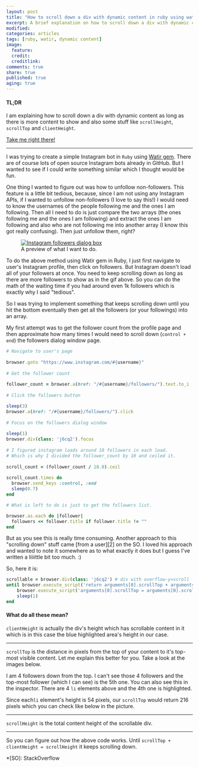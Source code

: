 ```yaml
---
layout: post
title: "How to scroll down a div with dynamic content in ruby using watir"
excerpt: A brief explanation on how to scroll down a div with dynamic content as long as there is more content.
modified:
categories: articles
tags: [ruby, watir, dynamic content]
image:
  feature:  
  credit: 
  creditlink:  
comments: true
share: true
published: true
aging: true
---
```


#### TL;DR
I am explaining how to scroll down a div with dynamic content as long as there is more content to show and also some stuff like `scrollHeight`, `scrollTop` and `clientHeight`.

[Take me right there!][3]

---
I was trying to create a simple Instagram bot in `Ruby` using [Watir gem][1]. There are of course lots of open source Instagram bots already in GitHub. But I wanted to see if I could write something similar which I thought would be fun.
 
One thing I wanted to figure out was how to unfollow non-followers. This feature is a little bit tedious, because, since I am not using any Instagram APIs, if I wanted to unfollow non-followers (I love to say this!) I would need to know the usernames of the people following me and the ones I am following. Then all I need to do is just compare the two arrays (the ones following me and the ones I am following) and extract the ones I am following and also who are not following me into another array (I know this got really confusing). Then just unfollow them, right?


<figure>
	<a href="{{ site.url}}/images/2018-09-08-how-to-scroll-down-a-div-with-dynamic-content-in-ruby-using-watir/followers_preview.gif" class="image-popup"><img src="{{ site.url}}/images/2018-09-08-how-to-scroll-down-a-div-with-dynamic-content-in-ruby-using-watir/followers_preview.gif" alt="Instagram followers dialog box"></a>
	<figcaption>A preview of what I want to do.</figcaption>
</figure>


To do the above method using Watir gem in Ruby, I just first navigate to user's Instagram profile, then click on followers. But Instagram doesn't load all of your followers at once. You need to keep scrolling down as long as there are more followers to show as in the gif above. So you can do the math of the waiting time if you had around even 1k followers which is exactly why I said "tedious".

So I was trying to implement something that keeps scrolling down until you hit the bottom eventually then get all the followers (or your followings) into an array.

My first attempt was to get the follower count from the profile page and then approximate how many times I would need to scroll down (`control + end`) the followers dialog window page.

```ruby
# Navigate to user's page  
  
browser.goto "https://www.instagram.com/#{username}"  
  
# Get the follower count  
  
follower_count = browser.a(href: "/#{username}/followers/").text.to_i  
  
# Click the followers button  

sleep(3)  
browser.a(href: "/#{username}/followers/").click  
  
# Focus on the followers dialog window  
  
sleep(1)  
browser.div(class: 'j6cq2').focus  
  
# I figured instagram loads around 10 followers in each load. 
# Which is why I divided the follower_count by 10 and ceiled it.
    
scroll_count = (follower_count / 10.0).ceil  
  
scroll_count.times do  
  browser.send_keys :control, :end  
  sleep(0.7)   
end  

# What is left to do is just to get the followers list.  

browser.as.each do |follower|  
  followers << follower.title if follower.title != ""  
end
```

<p id="tldr1">But as you see this is really time consuming. Another approach to this "scrolling down" stuff came [from a user][2] on the SO. I loved his approach and wanted to note it somewhere as to what exactly it does but I guess I've written a liiiittle bit too much. :)</p> 

So, here it is:
 
```ruby
scrollable = browser.div(class: 'j6cq2') # div with overflow-y=scroll
until browser.execute_script('return arguments[0].scrollTop + arguments[0].clientHeight >= arguments[0].scrollHeight', scrollable) do
    browser.execute_script('arguments[0].scrollTop = arguments[0].scrollHeight', scrollable)
    sleep(1)
end
```

#### What do all these mean?

`clientHeight` is actually the div's height which has scrollable content in it which is in this case the blue highlighted area's height in our case.

---
`scrollTop` is the distance in pixels from the top of your content to it's top-most visible content. Let me explain this better for you. Take a look at the images below. 

I am 4 followers down from the top. I can't see those 4 followers and the top-most follower (which I can see) is the 5th one. You can also see this in the inspector. There are 4 `li` elements above and the 4th one is highlighted.

Since each`li` element's height is 54 pixels, our `scrollTop` would return 216 pixels which you can check like below in the picture.


---

`scrollHeight` is the total content height of the scrollable div.

---
So you can figure out how the above code works. Until `scrollTop + clientHeight = scrollHeight` it keeps scrolling down.



[1]: http://watir.com/
[2]: https://stackoverflow.com/a/52227006/4796762
[3]: #tldr1
*[SO]: StackOverflow

